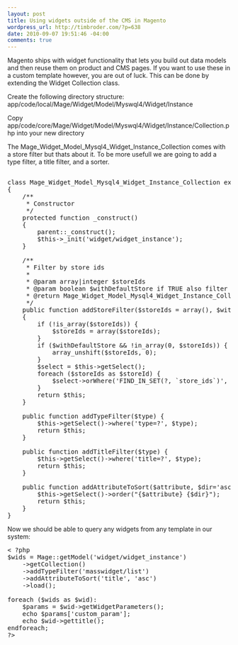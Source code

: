 ```yaml
--- 
layout: post
title: Using widgets outside of the CMS in Magento
wordpress_url: http://timbroder.com/?p=638
date: 2010-09-07 19:51:46 -04:00
comments: true
---
```

Magento ships with widget functionality that lets you build out data models and then reuse them on product and CMS pages. If you want to use these in a custom template however, you are out of luck. This can be done by extending the Widget Collection class.

Create the following directory structure: app/code/local/Mage/Widget/Model/Myswql4/Widget/Instance

Copy app/code/core/Mage/Widget/Model/Myswql4/Widget/Instance/Collection.php into your new directory

The Mage_Widget_Model_Mysql4_Widget_Instance_Collection comes with a store filter but thats about it. To be more usefull we are going to add a type filter, a title filter, and a sorter.
<pre class="brush: php"> 
class Mage_Widget_Model_Mysql4_Widget_Instance_Collection extends Mage_Core_Model_Mysql4_Collection_Abstract
{
    /**
     * Constructor
     */
    protected function _construct()
    {
        parent::_construct();
        $this-&gt;_init('widget/widget_instance');
    }

    /**
     * Filter by store ids
     *
     * @param array|integer $storeIds
     * @param boolean $withDefaultStore if TRUE also filter by store id '0'
     * @return Mage_Widget_Model_Mysql4_Widget_Instance_Collection
     */
    public function addStoreFilter($storeIds = array(), $withDefaultStore = true)
    {
        if (!is_array($storeIds)) {
            $storeIds = array($storeIds);
        }
        if ($withDefaultStore &amp;&amp; !in_array(0, $storeIds)) {
            array_unshift($storeIds, 0);
        }
        $select = $this-&gt;getSelect();
        foreach ($storeIds as $storeId) {
            $select-&gt;orWhere('FIND_IN_SET(?, `store_ids`)', $storeId);
        }
        return $this;
    }

    public function addTypeFilter($type) {
    	$this-&gt;getSelect()-&gt;where('type=?', $type);
    	return $this;
    }

    public function addTitleFilter($type) {
    	$this-&gt;getSelect()-&gt;where('title=?', $type);
    	return $this;
    }

    public function addAttributeToSort($attribute, $dir='asc') {
    	$this-&gt;getSelect()-&gt;order("{$attribute} {$dir}");
    	return $this;
    }
}
</pre>

Now we should be able to query any widgets from any template in our system:

<pre class="brush: php">
< ?php 
$wids = Mage::getModel('widget/widget_instance')
	->getCollection()
	->addTypeFilter('masswidget/list')
	->addAttributeToSort('title', 'asc')
	->load();

foreach ($wids as $wid):
	$params = $wid->getWidgetParameters();
	echo $params['custom_param'];
	echo $wid->gettitle();
endforeach;
?>
</pre>
